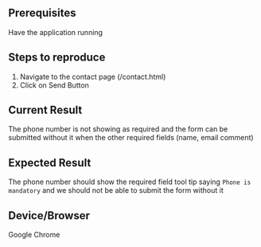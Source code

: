 ## Prerequisites 

Have the application running  

## Steps to reproduce

1. Navigate to the contact page (/contact.html)
2. Click on Send Button


## Current Result

The phone number is not showing as required and the form can be submitted without it when the other required fields (name, email comment)


## Expected Result

The phone number should show the required field tool tip saying `Phone is mandatory` and we should not be able to submit the form without it 

## Device/Browser

Google Chrome